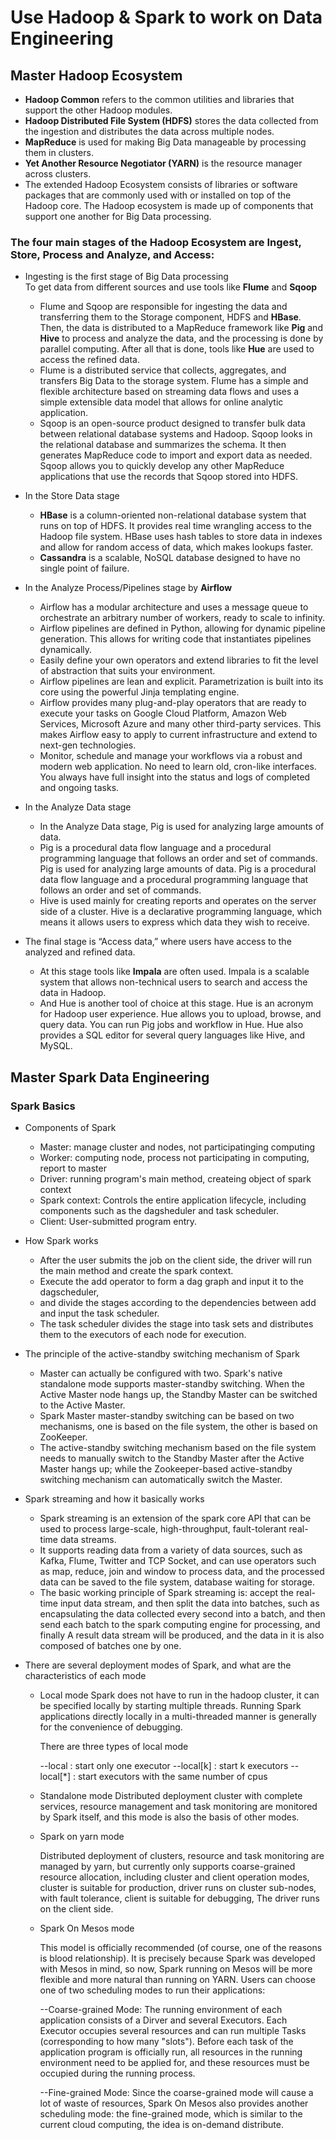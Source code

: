 # Use Hadoop & Spark to work on Data Engineering

## Master Hadoop Ecosystem

* <b>Hadoop Common</b> refers to the common utilities and libraries that support the other Hadoop modules. 
* <b>Hadoop Distributed File System (HDFS)</b> stores the data collected from the ingestion and distributes the data across multiple nodes. 
* <b>MapReduce</b> is used for making Big Data manageable by processing them in clusters.
* <b>Yet Another Resource Negotiator (YARN)</b> is the resource manager across clusters.
* The extended Hadoop Ecosystem consists of libraries or software packages that are commonly used with or installed on top of the Hadoop core. The Hadoop ecosystem is made up of components that support one another for Big Data processing.

### The four main stages of the Hadoop Ecosystem are Ingest, Store, Process and Analyze, and Access:

* Ingesting is the first stage of Big Data processing<br>
To get data from different sources and use tools like <b>Flume</b> and <b>Sqoop</b><br>
  * Flume and Sqoop are responsible for ingesting the data and transferring them to the Storage component, HDFS and <b>HBase</b>. Then, the data is distributed to a MapReduce framework like <b>Pig</b> and <b>Hive</b> to process and analyze the data, and the processing is done by parallel computing. After all that is done, tools like <b>Hue</b> are used to access the refined data.
   * Flume is a distributed service that collects, aggregates, and transfers Big Data to the storage system. Flume has a simple and flexible architecture based on streaming data flows and uses a simple extensible data model that allows for online analytic application.
   * Sqoop is an open-source product designed to transfer bulk data between relational database systems and Hadoop. Sqoop looks in the relational database and summarizes the schema. It then generates MapReduce code to import and export data as needed. Sqoop allows you to quickly develop any other MapReduce applications that use the records that Sqoop stored into HDFS.
    
* In the Store Data stage<br>
  * <b>HBase</b> is a column-oriented non-relational database system that runs on top of HDFS. It provides real time wrangling access to the Hadoop file system. HBase uses hash tables to store data in indexes and allow for random access of data, which makes lookups faster.
  * <b>Cassandra</b> is a scalable, NoSQL database designed to have no single point of failure.

* In the Analyze Process/Pipelines stage by **Airflow**<br>
  * Airflow has a modular architecture and uses a message queue to orchestrate an arbitrary number of workers, ready to scale to infinity.
  * Airflow pipelines are defined in Python, allowing for dynamic pipeline generation. This allows for writing code that instantiates pipelines dynamically.
  * Easily define your own operators and extend libraries to fit the level of abstraction that suits your environment. 
  * Airflow pipelines are lean and explicit. Parametrization is built into its core using the powerful Jinja templating engine.
  * Airflow provides many plug-and-play operators that are ready to execute your tasks on Google Cloud Platform, Amazon Web Services, Microsoft Azure and many other third-party services. This makes Airflow easy to apply to current infrastructure and extend to next-gen technologies.
  * Monitor, schedule and manage your workflows via a robust and modern web application. No need to learn old, cron-like interfaces. You always have full insight into the status and logs of completed and ongoing tasks.
  
* In the Analyze Data stage<br>
   * In the Analyze Data stage, Pig is used for analyzing large amounts of data.
   * Pig is a procedural data flow language and a procedural programming language that follows an order and set of commands. Pig is used for analyzing large amounts of data. Pig is a procedural data flow language and a procedural programming language that follows an order and set of commands.
   * Hive is used mainly for creating reports and operates on the server side of a cluster. Hive is a declarative programming language, which means it allows users to express which data they wish to receive.
  
* The final stage is “Access data,” where users have access to the analyzed and refined data.<br>
  * At this stage tools like <b>Impala</b> are often used. Impala is a scalable system that allows non-technical users to search and access the data in Hadoop.
  * And Hue is another tool of choice at this stage. Hue is an acronym for Hadoop user experience. Hue allows you to upload, browse, and query data. You can run Pig jobs and workflow in Hue. Hue also provides a SQL editor for several query languages like Hive, and MySQL.

## Master Spark Data Engineering

### Spark Basics

* Components of Spark

  * Master: manage cluster and nodes, not participatinging computing
  * Worker: computing node, process not participating in computing, report to master
  * Driver: running program's main method, createing object of spark context
  * Spark context: Controls the entire application lifecycle, including components such as the dagsheduler and task scheduler.
  * Client: User-submitted program entry.

* How Spark works
         
  * After the user submits the job on the client side, the driver will run the main method and create the spark context. 
  * Execute the add operator to form a dag graph and input it to the dagscheduler, 
  * and divide the stages according to the dependencies between add and input the task scheduler. 
  * The task scheduler divides the stage into task sets and distributes them to the executors of each node for execution.

* The principle of the active-standby switching mechanism of Spark

  * Master can actually be configured with two. Spark's native standalone mode supports master-standby switching. When the Active Master node hangs up, the Standby Master can be switched to the Active Master.
  * Spark Master master-standby switching can be based on two mechanisms, one is based on the file system, the other is based on ZooKeeper.
  * The active-standby switching mechanism based on the file system needs to manually switch to the Standby Master after the Active Master hangs up; while the Zookeeper-based active-standby switching mechanism can automatically switch the Master.

* Spark streaming and how it basically works

  * Spark streaming is an extension of the spark core API that can be used to process large-scale, high-throughput, fault-tolerant real-time data streams.
  * It supports reading data from a variety of data sources, such as Kafka, Flume, Twitter and TCP Socket, and can use operators such as map, reduce, join and window to process data, and the processed data can be saved to the file system, database waiting for storage.
  * The basic working principle of Spark streaming is: accept the real-time input data stream, and then split the data into batches, such as encapsulating the data collected every second into a batch, and then send each batch to the spark computing engine for processing, and finally A result data stream will be produced, and the data in it is also composed of batches one by one.

* There are several deployment modes of Spark, and what are the characteristics of each mode

  * Local mode
    Spark does not have to run in the hadoop cluster, it can be specified locally by starting multiple threads. Running Spark applications directly locally in a multi-threaded manner is generally for the convenience of debugging.

    There are three types of local mode
   
    --local : start only one executor
    --local[k] : start k executors
    --local[*] : start executors with the same number of cpus

   * Standalone mode
    Distributed deployment cluster with complete services, resource management and task monitoring are monitored by Spark itself, and this mode is also the basis of other modes.

   * Spark on yarn mode

     Distributed deployment of clusters, resource and task monitoring are managed by yarn, but currently only supports coarse-grained resource allocation, including cluster and client operation modes, cluster is suitable for production, driver runs on cluster sub-nodes, with fault tolerance, client is suitable for debugging, The driver runs on the client side.

   * Spark On Mesos mode

     This model is officially recommended (of course, one of the reasons is blood relationship). It is precisely because Spark was developed with Mesos in mind, so now, Spark running on Mesos will be more flexible and more natural than running on YARN. Users can choose one of two scheduling modes to run their applications:
    
     --Coarse-grained Mode: The running environment of each application consists of a Dirver and several Executors. Each Executor occupies several resources and can run multiple Tasks (corresponding to how many "slots"). Before each task of the application program is officially run, all resources in the running environment need to be applied for, and these resources must be occupied during the running process.

     --Fine-grained Mode: Since the coarse-grained mode will cause a lot of waste of resources, Spark On Mesos also provides another scheduling mode: the fine-grained mode, which is similar to the current cloud computing, the idea is on-demand distribute.
